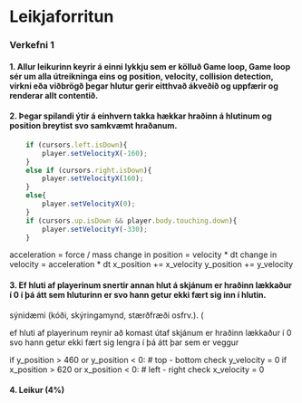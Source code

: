 # Leikjaforritun

### Verkefni 1

#### 1. Allur leikurinn keyrir á einni lykkju sem er kölluð Game loop, Game loop sér um alla útreikninga eins og position, velocity, collision detection, virkni eða viðbrögð þegar hlutur gerir eitthvað ákveðið og uppfærir og renderar allt contentið.

#### 2. Þegar spilandi ýtir á einhvern takka hækkar hraðinn á hlutinum og position breytist svo samkvæmt hraðanum.
```javascript
    if (cursors.left.isDown){
        player.setVelocityX(-160);
    }
    else if (cursors.right.isDown){
        player.setVelocityX(160);
    }
    else{
        player.setVelocityX(0);
    }
    if (cursors.up.isDown && player.body.touching.down){
        player.setVelocityY(-330);
    }
```
acceleration = force / mass
change in position = velocity * dt
change in velocity = acceleration * dt
x_position += x_velocity
y_position += y_velocity

#### 3. Ef hluti af playerinum snertir annan hlut á skjánum er hraðinn lækkaður í 0 í þá átt sem hluturinn er svo hann getur ekki fært sig inn í hlutin.
sýnidæmi (kóði, skýringamynd, stærðfræði osfrv.). (

ef hluti af playerinum reynir að komast útaf skjánum er hraðinn lækkaður í 0 svo hann getur ekki fært sig lengra í þá átt þar sem er veggur

if y_position > 460 or y_position < 0:  # top - bottom check
        y_velocity = 0
    if x_position > 620 or x_position < 0:  # left - right check
        x_velocity = 0

#### 4. Leikur (4%)
